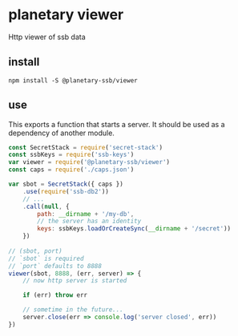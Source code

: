 # planetary viewer

Http viewer of ssb data

## install
```
npm install -S @planetary-ssb/viewer
```

## use
This exports a function that starts a server. It should be used as a dependency of another module.

```js
const SecretStack = require('secret-stack')
const ssbKeys = require('ssb-keys')
var viewer = require('@planetary-ssb/viewer')
const caps = require('./caps.json')

var sbot = SecretStack({ caps })
    .use(require('ssb-db2'))
    // ...
    .call(null, {
        path: __dirname + '/my-db',
        // the server has an identity
        keys: ssbKeys.loadOrCreateSync(__dirname + '/secret'))
    })
    
// (sbot, port)
// `sbot` is required
// `port` defaults to 8888
viewer(sbot, 8888, (err, server) => {
    // now http server is started

    if (err) throw err

    // sometime in the future...
    server.close(err => console.log('server closed', err))
})
```

